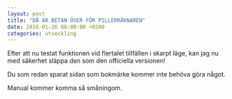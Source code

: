 ```yaml
---
layout: post
title: "DÅ ÄR BETAN ÖVER FÖR PILLERRÄKNAREN"
date: 2016-01-26 08:00:00 +0200
categories: utveckling
---
```

Efter att nu testat funktionen vid flertalet tillfällen i skarpt läge, kan jag nu med säkerhet släppa den som den officiella versionen!

Du som redan sparat sidan som bokmärke kommer inte behöva göra något.

Manual kommer komma så småningom.